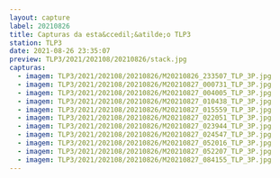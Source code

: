 ```yaml
---
layout: capture
label: 20210826
title: Capturas da esta&ccedil;&atilde;o TLP3
station: TLP3
date: 2021-08-26 23:35:07
preview: TLP3/2021/202108/20210826/stack.jpg
capturas:
  - imagem: TLP3/2021/202108/20210826/M20210826_233507_TLP_3P.jpg
  - imagem: TLP3/2021/202108/20210826/M20210827_000731_TLP_3P.jpg
  - imagem: TLP3/2021/202108/20210826/M20210827_004005_TLP_3P.jpg
  - imagem: TLP3/2021/202108/20210826/M20210827_010438_TLP_3P.jpg
  - imagem: TLP3/2021/202108/20210826/M20210827_015559_TLP_3P.jpg
  - imagem: TLP3/2021/202108/20210826/M20210827_022051_TLP_3P.jpg
  - imagem: TLP3/2021/202108/20210826/M20210827_023944_TLP_3P.jpg
  - imagem: TLP3/2021/202108/20210826/M20210827_024547_TLP_3P.jpg
  - imagem: TLP3/2021/202108/20210826/M20210827_052016_TLP_3P.jpg
  - imagem: TLP3/2021/202108/20210826/M20210827_052207_TLP_3P.jpg
  - imagem: TLP3/2021/202108/20210826/M20210827_084155_TLP_3P.jpg
---
```

